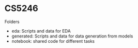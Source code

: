 # CS5246

Folders
- eda: Scripts and data for EDA
- generated: Scripts and data for data generation from models
- notebook: shared code for different tasks
